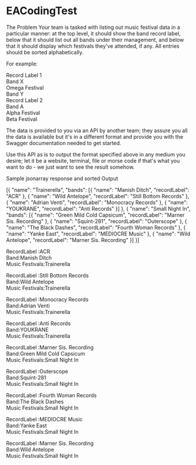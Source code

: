# EACodingTest
The Problem
Your team is tasked with listing out music festival data in a particular manner: at the top level, it should show the band record label, below that it should list out all bands under their management, and below that it should display which festivals they've attended, if any. All entries should be sorted alphabetically.

For example:

Record Label 1  
Band X  
Omega Festival  
Band Y  
Record Label 2  
Band A  
Alpha Festival  
Beta Festival  

The data is provided to you via an API by another team; they assure you all the data is available but it's in a different format and provide you with the Swagger documentation needed to get started.

Use this API as is to output the format specified above in any medium you desire; let it be a website, terminal, file or morse code if that's what you want to do - we just want to see the result somehow.

Sample jsonarray response and sorted Output

[{
	"name": "Trainerella",
	"bands": [{
		"name": "Manish Ditch",
		"recordLabel": "ACR"
	}, {
		"name": "Wild Antelope",
		"recordLabel": "Still Bottom Records"
	}, {
		"name": "Adrian Venti",
		"recordLabel": "Monocracy Records"
	}, {
		"name": "YOUKRANE",
		"recordLabel": "Anti Records"
	}]
}, {
	"name": "Small Night In",
	"bands": [{
		"name": "Green Mild Cold Capsicum",
		"recordLabel": "Marner Sis. Recording"
	}, {
		"name": "Squint-281",
		"recordLabel": "Outerscope"
	}, {
		"name": "The Black Dashes",
		"recordLabel": "Fourth Woman Records"
	}, {
		"name": "Yanke East",
		"recordLabel": "MEDIOCRE Music"
	}, {
		"name": "Wild Antelope",
		"recordLabel": "Marner Sis. Recording"
	}]
}]

RecordLabel    :ACR  
Band:Manish Ditch  
Music Festivals:Trainerella  

RecordLabel    :Still Bottom Records  
Band:Wild Antelope  
Music Festivals:Trainerella  

RecordLabel    :Monocracy Records  
Band:Adrian Venti  
Music Festivals:Trainerella  

RecordLabel    :Anti Records  
Band:YOUKRANE  
Music Festivals:Trainerella  

RecordLabel    :Marner Sis. Recording  
Band:Green Mild Cold Capsicum  
Music Festivals:Small Night In  

RecordLabel    :Outerscope  
Band:Squint-281  
Music Festivals:Small Night In  

RecordLabel    :Fourth Woman Records  
Band:The Black Dashes  
Music Festivals:Small Night In  

RecordLabel    :MEDIOCRE Music  
Band:Yanke East  
Music Festivals:Small Night In  

RecordLabel    :Marner Sis. Recording  
Band:Wild Antelope  
Music Festivals:Small Night In  
